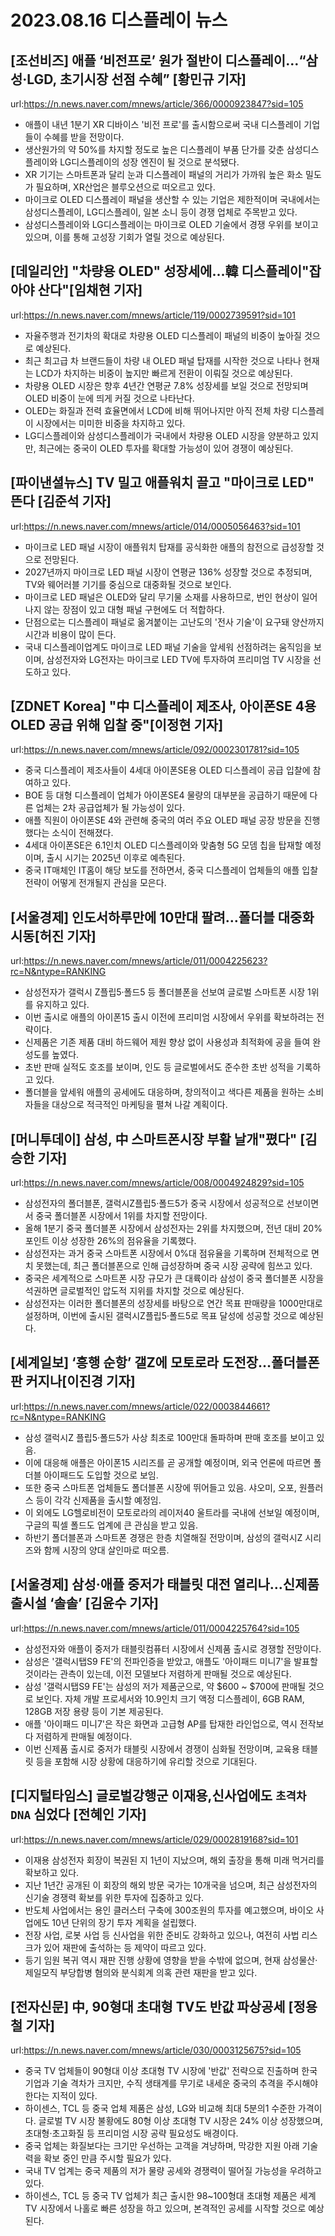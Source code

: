 # 2023.08.16 디스플레이 뉴스

## [조선비즈] 애플 ‘비전프로’ 원가 절반이 디스플레이…“삼성·LGD, 초기시장 선점 수혜” [황민규 기자]
url:https://n.news.naver.com/mnews/article/366/0000923847?sid=105
- 애플이 내년 1분기 XR 디바이스 '비전 프로'를 출시함으로써 국내 디스플레이 기업들이 수혜를 받을 전망이다.
- 생산원가의 약 50%를 차지할 정도로 높은 디스플레이 부품 단가를 갖춘 삼성디스플레이와 LG디스플레이의 성장 엔진이 될 것으로 분석됐다.
- XR 기기는 스마트폰과 달리 눈과 디스플레이 패널의 거리가 가까워 높은 화소 밀도가 필요하며, XR산업은 블루오션으로 떠오르고 있다.
- 마이크로 OLED 디스플레이 패널을 생산할 수 있는 기업은 제한적이며 국내에서는 삼성디스플레이, LG디스플레이, 일본 소니 등이 경쟁 업체로 주목받고 있다.
- 삼성디스플레이와 LG디스플레이는 마이크로 OLED 기술에서 경쟁 우위를 보이고 있으며, 이를 통해 고성장 기회가 열릴 것으로 예상된다.

## [데일리안] "차량용 OLED" 성장세에...韓 디스플레이"잡아야 산다"[임채현 기자]
url:https://n.news.naver.com/mnews/article/119/0002739591?sid=101
- 자율주행과 전기차의 확대로 차량용 OLED 디스플레이 패널의 비중이 높아질 것으로 예상된다.
- 최근 최고급 차 브랜드들이 차량 내 OLED 패널 탑재를 시작한 것으로 나타나 현재는 LCD가 차지하는 비중이 높지만 빠르게 전환이 이뤄질 것으로 예상된다.
- 차량용 OLED 시장은 향후 4년간 연평균 7.8% 성장세를 보일 것으로 전망되며 OLED 비중이 눈에 띄게 커질 것으로 나타난다.
- OLED는 화질과 전력 효율면에서 LCD에 비해 뛰어나지만 아직 전체 차량 디스플레이 시장에서는 미미한 비중을 차지하고 있다.
- LG디스플레이와 삼성디스플레이가 국내에서 차량용 OLED 시장을 양분하고 있지만, 최근에는 중국이 OLED 투자를 확대할 가능성이 있어 경쟁이 예상된다.

## [파이낸셜뉴스] TV 밀고 애플워치 끌고 "마이크로 LED" 뜬다 [김준석 기자]
url:https://n.news.naver.com/mnews/article/014/0005056463?sid=101
- 마이크로 LED 패널 시장이 애플워치 탑재를 공식화한 애플의 참전으로 급성장할 것으로 전망된다.
- 2027년까지 마이크로 LED 패널 시장이 연평균 136% 성장할 것으로 추정되며, TV와 웨어러블 기기를 중심으로 대중화될 것으로 보인다.
- 마이크로 LED 패널은 OLED와 달리 무기물 소재를 사용하므로, 번인 현상이 일어나지 않는 장점이 있고 대형 패널 구현에도 더 적합하다.
- 단점으로는 디스플레이 패널로 옮겨붙이는 고난도의 '전사 기술'이 요구돼 양산까지 시간과 비용이 많이 든다.
- 국내 디스플레이업계도 마이크로 LED 패널 기술을 앞세워 선점하려는 움직임을 보이며, 삼성전자와 LG전자는 마이크로 LED TV에 투자하여 프리미엄 TV 시장을 선도하고 있다.

## [ZDNET Korea] "中 디스플레이 제조사, 아이폰SE 4용 OLED 공급 위해 입찰 중"[이정현 기자]
url:https://n.news.naver.com/mnews/article/092/0002301781?sid=105
- 중국 디스플레이 제조사들이 4세대 아이폰SE용 OLED 디스플레이 공급 입찰에 참여하고 있다.
- BOE 등 대형 디스플레이 업체가 아이폰SE4 물량의 대부분을 공급하기 때문에 다른 업체는 2차 공급업체가 될 가능성이 있다.
- 애플 직원이 아이폰SE 4와 관련해 중국의 여러 주요 OLED 패널 공장 방문을 진행했다는 소식이 전해졌다.
- 4세대 아이폰SE은 6.1인치 OLED 디스플레이와 맞춤형 5G 모뎀 칩을 탑재할 예정이며, 출시 시기는 2025년 이후로 예측된다.
- 중국 IT매체인 IT홈이 해당 보도를 전하면서, 중국 디스플레이 업체들의 애플 입찰 전략이 어떻게 전개될지 관심을 모은다.

## [서울경제] 인도서하루만에 10만대 팔려…폴더블 대중화 시동[허진 기자]
url:https://n.news.naver.com/mnews/article/011/0004225623?rc=N&ntype=RANKING
- 삼성전자가 갤럭시 Z플립5·폴드5 등 폴더블폰을 선보여 글로벌 스마트폰 시장 1위를 유지하고 있다.
- 이번 출시로 애플의 아이폰15 출시 이전에 프리미엄 시장에서 우위를 확보하려는 전략이다.
- 신제품은 기존 제품 대비 하드웨어 제원 향상 없이 사용성과 최적화에 공을 들여 완성도를 높였다.
- 초반 판매 실적도 호조를 보이며, 인도 등 글로벌에서도 준수한 초반 성적을 기록하고 있다.
- 폴더블을 앞세워 애플의 공세에도 대응하며, 창의적이고 색다른 제품을 원하는 소비자들을 대상으로 적극적인 마케팅을 펼쳐 나갈 계획이다.

## [머니투데이] 삼성, 中 스마트폰시장 부활 날개"폈다" [김승한 기자]
url:https://n.news.naver.com/mnews/article/008/0004924829?sid=105
- 삼성전자의 폴더블폰, 갤럭시Z플립5·폴드5가 중국 시장에서 성공적으로 선보이면서 중국 폴더블폰 시장에서 1위를 차지할 전망이다.
- 올해 1분기 중국 폴더블폰 시장에서 삼성전자는 2위를 차지했으며, 전년 대비 20% 포인트 이상 성장한 26%의 점유율을 기록했다.
- 삼성전자는 과거 중국 스마트폰 시장에서 0%대 점유율을 기록하며 전체적으로 면치 못했는데, 최근 폴더블폰으로 인해 급성장하며 중국 시장 공략에 힘쓰고 있다.
- 중국은 세계적으로 스마트폰 시장 규모가 큰 대륙이라 삼성이 중국 폴더블폰 시장을 석권하면 글로벌적인 압도적 지위를 차지할 것으로 예상된다.
- 삼성전자는 이러한 폴더블폰의 성장세를 바탕으로 연간 목표 판매량을 1000만대로 설정하며, 이번에 출시된 갤럭시Z플립5·폴드5로 목표 달성에 성공할 것으로 예상된다.

## [세계일보] ‘흥행 순항’ 갤Z에 모토로라 도전장…폴더블폰 판 커지나[이진경 기자]
url:https://n.news.naver.com/mnews/article/022/0003844661?rc=N&ntype=RANKING
- 삼성 갤럭시Z 플립5·폴드5가 사상 최초로 100만대 돌파하며 판매 호조를 보이고 있음.
- 이에 대응해 애플은 아이폰15 시리즈를 곧 공개할 예정이며, 외국 언론에 따르면 폴더블 아이패드도 도입할 것으로 보임.
- 또한 중국 스마트폰 업체들도 폴더블폰 시장에 뛰어들고 있음. 샤오미, 오포, 원플러스 등이 각각 신제품을 출시할 예정임.
- 이 외에도 LG헬로비전이 모토로라의 레이저40 울트라를 국내에 선보일 예정이며, 구글의 픽셀 폴드도 업계에 큰 관심을 받고 있음.
- 하반기 폴더블폰과 스마트폰 경쟁은 한층 치열해질 전망이며, 삼성의 갤럭시Z 시리즈와 함께 시장의 양대 살인마로 떠오름.

## [서울경제] 삼성·애플 중저가 태블릿 대전 열리나…신제품출시설 ‘솔솔’ [김윤수 기자]
url:https://n.news.naver.com/mnews/article/011/0004225764?sid=105
- 삼성전자와 애플이 중저가 태블릿컴퓨터 시장에서 신제품 출시로 경쟁할 전망이다.
- 삼성은 '갤럭시탭S9 FE'의 전파인증을 받았고, 애플도 '아이패드 미니7'을 발표할 것이라는 관측이 있는데, 이전 모델보다 저렴하게 판매될 것으로 예상된다.
- 삼성 '갤럭시탭S9 FE'는 삼성의 저가 제품군으로, 약 $600 ~ $700에 판매될 것으로 보인다. 자체 개발 프로세서와 10.9인치 크기 액정 디스플레이, 6GB RAM, 128GB 저장 용량 등이 기본 제공된다.
- 애플 '아이패드 미니7'은 작은 화면과 고급형 AP를 탑재한 라인업으로, 역시 전작보다 저렴하게 판매될 예정이다.
- 이번 신제품 출시로 중저가 태블릿 시장에서 경쟁이 심화될 전망이며, 교육용 태블릿 등을 포함해 시장 상황에 대응하기에 유리할 것으로 기대된다.

## [디지털타임스] 글로벌강행군 이재용,신사업에도 `초격차 DNA` 심었다 [전혜인 기자]
url:https://n.news.naver.com/mnews/article/029/0002819168?sid=101
- 이재용 삼성전자 회장이 복권된 지 1년이 지났으며, 해외 출장을 통해 미래 먹거리를 확보하고 있다.
- 지난 1년간 공개된 이 회장의 해외 방문 국가는 10개국을 넘으며, 최근 삼성전자의 신기술 경쟁력 확보를 위한 투자에 집중하고 있다.
- 반도체 사업에서는 용인 클러스터 구축에 300조원의 투자를 예고했으며, 바이오 사업에도 10년 단위의 장기 투자 계획을 설립했다.
- 전장 사업, 로봇 사업 등 신사업을 위한 준비도 강화하고 있으나, 여전히 사법 리스크가 있어 재판에 출석하는 등 제약이 따르고 있다.
- 등기 임원 복귀 역시 재판 진행 상황에 영향을 받을 수밖에 없으며, 현재 삼성물산·제일모직 부당합병 혐의와 분식회계 의혹 관련 재판을 받고 있다.

## [전자신문] 中, 90형대 초대형 TV도 반값 파상공세 [정용철 기자]
url:https://n.news.naver.com/mnews/article/030/0003125675?sid=105
- 중국 TV 업체들이 90형대 이상 초대형 TV 시장에 '반값' 전략으로 진출하며 한국 기업과 기술 격차가 크지만, 수직 생태계를 무기로 내세운 중국의 추격을 주시해야 한다는 지적이 있다.
- 하이센스, TCL 등 중국 업체 제품은 삼성, LG와 비교해 최대 5분의1 수준한 가격이다. 글로벌 TV 시장 불황에도 80형 이상 초대형 TV 시장은 24% 이상 성장했으며, 초대형·초고화질 등 프리미엄 시장 공략 필요성도 배경이다.
- 중국 업체는 화질보다는 크기만 우선하는 고객을 겨냥하며, 막강한 지원 아래 기술력을 확보 중인 만큼 주시할 필요가 있다.
- 국내 TV 업계는 중국 제품의 저가 물량 공세와 경쟁력이 떨어질 가능성을 우려하고 있다.
- 하이센스, TCL 등 중국 TV 업체가 최근 출시한 98~100형대 초대형 제품은 세계 TV 시장에서 나홀로 빠른 성장을 하고 있으며, 본격적인 공세를 시작할 것으로 예상된다.